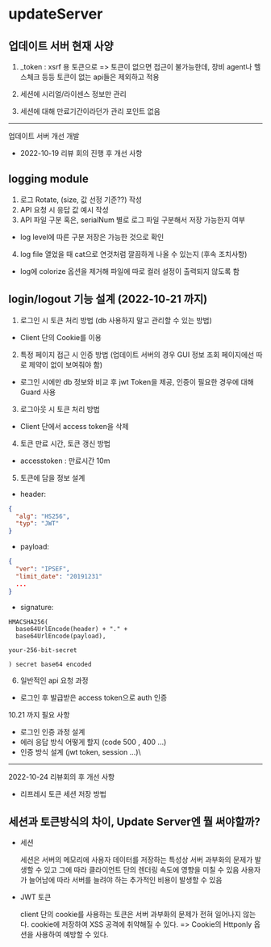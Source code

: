 # updateServer

## 업데이트 서버 현재 사양

1. _token : 
  xsrf 용 토큰으로 => 토큰이 없으면 접근이 불가능한데, 장비 agent나 헬스체크 등등 토큰이 없는 api들은 제외하고 적용

2. 세션에 시리얼/라이센스 정보만 관리
3. 세션에 대해 만료기간이라던가 관리 포인트 없음

----------------------------------------------------------

업데이트 서버 개선 개발

* 2022-10-19 리뷰 회의 진행 후 개선 사항

## logging module

1. 로그 Rotate, (size, 값 선정 기준??) 작성
2. API 요청 시 응답 값 예시 작성
3. API 파일 구분 혹은, serialNum 별로 로그 파일 구분해서 저장 가능한지 여부
- log level에 따른 구분 저장은 가능한 것으로 확인
4. log file 열었을 때 cat으로 연것처럼 깔끔하게 나올 수 있는지 (후속 조치사항)
- log에 colorize 옵션을 제거해 파일에 따로 컬러 설정이 출력되지 않도록 함

## login/logout 기능 설계 (2022-10-21 까지)

1. 로그인 시 토큰 처리 방법 (db 사용하지 말고 관리할 수 있는 방법)
- Client 단의 Cookie를 이용
2. 특정 페이지 접근 시 인증 방법 (업데이트 서버의 경우 GUI 정보 조회 페이지에선 따로 제약이 없이 보여줘야 함)
- 로그인 시에만 db 정보와 비교 후 jwt Token을 제공, 인증이 필요한 경우에 대해 Guard 사용
3. 로그아웃 시 토큰 처리 방법
- Client 단에서 access token을 삭제
4. 토큰 만료 시간, 토큰 갱신 방법
- accesstoken : 만료시간 10m
5. 토큰에 담을 정보 설계
- header:
```json
{
  "alg": "HS256",
  "typ": "JWT"
}
```
- payload:
```json
{
  "ver": "IPSEF",
  "limit_date": "20191231" 
  ...
}
```
- signature:
```
HMACSHA256(
  base64UrlEncode(header) + "." +
  base64UrlEncode(payload),

your-256-bit-secret

) secret base64 encoded
```
6. 일반적인 api 요청 과정
- 로그인 후 발급받은 access token으로 auth 인증

10.21 까지 필요 사항
* 로그인 인증 과정 설계
* 에러 응답 방식 어떻게 할지 (code 500 , 400 ...)
* 인증 방식 설계 (jwt token, session ...)\

--------------------------------------------------------------------------------------

2022-10-24 리뷰회의 후 개선 사항

* 리프레시 토큰 세션 저장 방법

## 세션과 토큰방식의 차이, Update Server엔 뭘 써야할까?

* 세션

  세션은 서버의 메모리에 사용자 데이터를 저장하는 특성상 서버 과부화의 문제가 발생할 수 있고 그에 따라 클라이언트 단의 렌더링 속도에 영향을 미칠 수 있음
  사용자가 늘어남에 따라 서버를 늘려야 하는 추가적인 비용이 발생할 수 있음

* JWT 토큰

  client 단의 cookie를 사용하는 토큰은 서버 과부화의 문제가 전혀 일어나지 않는다.
  cookie에 저장하여 XSS 공격에 취약해질 수 있다. => Cookie의 Httponly 옵션을 사용하여 예방할 수 있다.
